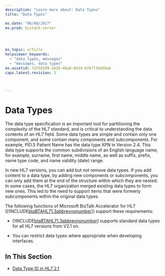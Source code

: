 ```yaml
---
description: "Learn more about: Data Types"
title: "Data Types"

ms.date: "06/08/2017"
ms.prod: biztalk-server




ms.topic: article
helpviewer_keywords: 
  - "data types, messages"
  - "messages, data types"
ms.assetid: 7a758289-1629-48a0-843d-6f6773bd5ba6
caps.latest.revision: 3



---
```

# Data Types
The data type specification is an important tool for partitioning the complexity of the HL7 standard, and is critical to understanding the data contents of an HL7 field. Some data types are simple and contain only one component, and some contain many components and subcomponents. For example, PID.5 Patient Name has the data type XPN in Version 2.4. This data type supports the common subdivisions of an English language name, for example, surname, first name, middle name, as well as suffix, prefix, name type code, and name validity (date) range.  
  
 In new HL7 versions, you can add but not remove data types. If you add content to a data type, by adding new components or subcomponents, you can only add them at the end of the structure within which they are nested. In some cases, the HL7 organization merged existing data types to form new ones. This led to the need to support items that were formerly subcomponents within the original data types.  
  
 The following functions of Microsoft BizTalk Accelerator for HL7 ([!INCLUDE[btaBTAHL71.3abbrevnonumber](../../includes/btabtahl71-3abbrevnonumber-md.md)]) support these requirements:  
  
- [!INCLUDE[btaBTAHL71.3abbrevnonumber](../../includes/btabtahl71-3abbrevnonumber-md.md)] supports standard data types for all HL7 versions from V2.1 on.  
  
- You can restrict data types where appropriate when developing interfaces.  
  
## In This Section  
  
-   [Data Type ID in HL7 2.1](../../adapters-and-accelerators/accelerator-hl7/data-type-id-in-hl7.md)

